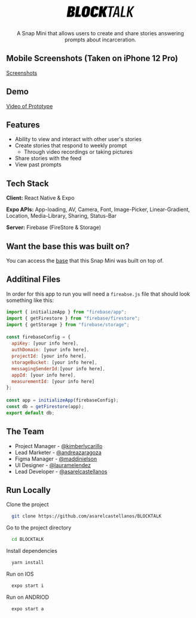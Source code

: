 <div align="center">
  <img src="githubAssets/BLOCKTALK.png" alt="BLOCKTALK"/>
</div>

<div align="center">
    <br>
    <p>A Snap Mini that allows users to create and share stories answering prompts about incarceration.</p>
</div>

## Mobile Screenshots (Taken on iPhone 12 Pro)
[Screenshots](https://github.com/asarelcastellanos/BLOCKTALK/blob/main/SCREENSHOTS.md)

## Demo
[Video of Prototype](https://youtu.be/ul8-pkm91-E)

## Features

- Ability to view and interact with other user's stories
- Create stories that respond to weekly prompt
  - Through video recordings or taking pictures
- Share stories with the feed
- View past prompts

## Tech Stack

**Client:** React Native & Expo

**Expo APIs:** App-loading, AV, Camera, Font, Image-Picker, Linear-Gradient, Location, Media-Library, Sharing, Status-Bar

**Server:** Firebase (FireStore & Storage)

## Want the base this was built on?

You can access the [base](https://github.com/asarelcastellanos/BLOCKTALK/tree/base) that this Snap Mini was built on top of.

## Additinal Files
 
In order for this app to run you will need a `fireabse.js` file that should look something like this: 

```javascript
import { initializeApp } from "firebase/app";
import { getFirestore } from "firebase/firestore";
import { getStorage } from "firebase/storage";

const firebaseConfig = {
  apiKey: [your info here],
  authDomain: [your info here],
  projectId: [your info here],
  storageBucket: [your info here],
  messagingSenderId:[your info here],
  appId: [your info here],
  measurementId: [your info here]
};

const app = initializeApp(firebaseConfig);
const db = getFirestore(app);
export default db;

```

## The Team

- Project Manager - [@kimberlycarillo](https://www.linkedin.com/in/kimberly-carrillo-311bb5194/)
- Lead Marketer - [@andreazaragoza](https://www.linkedin.com/in/andreazaragozaaa/)
- Figma Manager - [@maddinielson](https://www.linkedin.com/in/maddison-nielsen-899914232/)
- UI Designer - [@lauramelendez](https://www.linkedin.com/in/laura-melendez-a1a590213/)
- Lead Developer - [@asarelcastellanos](https://www.github.com/asarelcastellanos)

## Run Locally

Clone the project

```bash
  git clone https://github.com/asarelcastellanos/BLOCKTALK
```

Go to the project directory

```bash
  cd BLOCKTALK
```

Install dependencies

```bash
  yarn install
```

Run on IOS

```bash
  expo start i
```

Run on ANDRIOD

```bash
  expo start a
```
